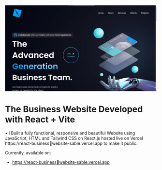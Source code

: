 ![Business Website](src/assets/Landing_Page_2.png)
# The Business Website Developed with React + Vite

• I Built a fully functional, responsive and beautiful Website using JavaScript, HTML and Tailwind CSS on React.js hosted live on Vercel https://react-businesswebsite-sable.vercel.app to make it public.

Currently, available on:

- [https://react-businesswebsite-sable.vercel.app](https://react-businesswebsite-sable.vercel.app)
